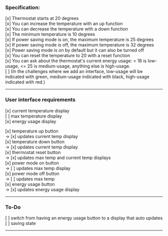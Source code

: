 ### Specification:

[x] Thermostat starts at 20 degrees  
[x] You can increase the temperature with an up function  
[x] You can decrease the temperature with a down function  
[x] The minimum temperature is 10 degrees  
[x] If power saving mode is on, the maximum temperature is 25 degrees  
[x] If power saving mode is off, the maximum temperature is 32 degrees  
[x] Power saving mode is on by default but it can also be turned off  
[x] You can reset the temperature to 20 with a reset function  
[x] You can ask about the thermostat's current energy usage: < 18 is low-usage, <= 25 is medium-usage, anything else is high-usage.  
[ ] (In the challenges where we add an interface, low-usage will be indicated with green, medium-usage indicated with black, high-usage indicated with red.)  


---

### User interface requirements

[x] current temperature display  
[ ] max temperature display  
[x] energy usage display  

[x] temperature up button  
-> [x] updates current temp display  
[x] temperature down button  
-> [x] updates current temp display  
[x] thermostat reset button  
-> [x] updates max temp and current temp displays  
[x] power mode on button  
-> [ ] updates max temp display   
[x] power mode off button  
-> [ ] updates max temp  
[x] energy usage button  
-> [x] updates energy usage display  

---

### To-Do

[ ] switch from having an energy usage button to a display that auto updates
[ ] saving state

---
